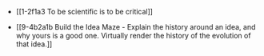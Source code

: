 - [[1-2f1a3 To be scientific is to be critical]]

- [[9-4b2a1b Build the Idea Maze - Explain the history around an idea, and why yours is a good one. Virtually render the history of the evolution of that idea.]]

